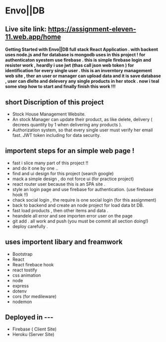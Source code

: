 # Envo||DB

## Live site link: https://assignment-eleven-11.web.app/home

#### Getting Started with Envo||DB full stack React Application . with backent uses node.js and for database is mongodb uses in this project ! for authenticaton syestem use firebase . this is simple firebase login and resister work , heardly i use jwt (thas call json web token ) for identification for every single user .  this is an inverntory management web site , ther an user or manager can upload data and it is save database , user can dlelte and delevery any single products in her stock . now i teal some step how to start and finally finish this work !!!


## short Discription of this project

*	Stock House Management Website.
*	An stock Manager can update their product, as like delete, delivery ( decrees quantity by 1 when delivering any products ).
*	Authorization system, so that every single user must verify her email fast. JWT token including for data security.



## importent steps for an simple web page !

* fast i slice many part of this project !! 
* and do it one by one ..
* find and ui design for this project (search google)
* mack a simple design , do not force ui (for practice project)
* react router user because this is an SPA site .
* style an login page and use firebase for authentication. (use firebase hook !!)
* chack social login , the require is one social login (for this assignment)
* back to backend and create an node project for load data bt DB.
* fast load products , then other items and data .
* heandele all error and see importen error user on the page 
* git add . all work and push (you must be commit all section doing!)
* deploy carefully .


## uses importent libary and freamwork
* Bootstrap
* React 
* React firebace hook
* react tostify
* css animation 
* node 
* express
* dotenv 
* cors (for medileware)
* nodemon

## Deployed in ---
* Firebase ( Client Site)
* Heroku (Server Site)


